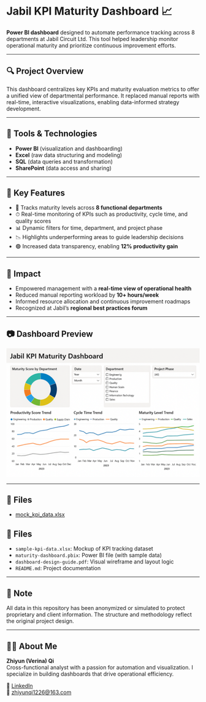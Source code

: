 # Jabil KPI Maturity Dashboard 📈

**Power BI dashboard** designed to automate performance tracking across 8 departments at Jabil Circuit Ltd. This tool helped leadership monitor operational maturity and prioritize continuous improvement efforts.

---

## 🔍 Project Overview

This dashboard centralizes key KPIs and maturity evaluation metrics to offer a unified view of departmental performance. It replaced manual reports with real-time, interactive visualizations, enabling data-informed strategy development.

---

## 🧰 Tools & Technologies

- **Power BI** (visualization and dashboarding)
- **Excel** (raw data structuring and modeling)
- **SQL** (data queries and transformation)
- **SharePoint** (data access and sharing)

---

## 📌 Key Features

- 🧭 Tracks maturity levels across **8 functional departments**
- ⏱ Real-time monitoring of KPIs such as productivity, cycle time, and quality scores
- 📊 Dynamic filters for time, department, and project phase
- 📉 Highlights underperforming areas to guide leadership decisions
- 🟢 Increased data transparency, enabling **12% productivity gain**

---

## 🚀 Impact

- Empowered management with a **real-time view of operational health**
- Reduced manual reporting workload by **10+ hours/week**
- Informed resource allocation and continuous improvement roadmaps
- Recognized at Jabil’s **regional best practices forum**

---

## 📷 Dashboard Preview

![Power BI Dashboard Preview](./dashboard-preview.png)


---

## 📁 Files

- [mock_kpi_data.xlsx](./mock_kpi_data.xlsx)

## 📁 Files

- `sample-kpi-data.xlsx`: Mockup of KPI tracking dataset
- `maturity-dashboard.pbix`: Power BI file (with sample data)
- `dashboard-design-guide.pdf`: Visual wireframe and layout logic
- `README.md`: Project documentation

---

## 🔐 Note

All data in this repository has been anonymized or simulated to protect proprietary and client information. The structure and methodology reflect the original project design.

---

## 🙋‍♀️ About Me

**Zhiyun (Verina) Qi**  
Cross-functional analyst with a passion for automation and visualization. I specialize in building dashboards that drive operational efficiency.

🔗 [LinkedIn](https://www.linkedin.com/in/verina-qi)  
📧 zhiyunqi1226@163.com  
